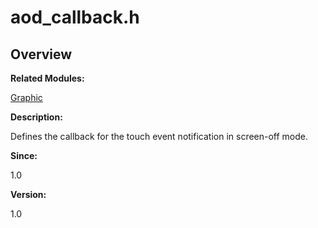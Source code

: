 # aod\_callback.h<a name="ZH-CN_TOPIC_0000001055078099"></a>

## **Overview**<a name="section1518994819093524"></a>

**Related Modules:**

[Graphic](Graphic.md)

**Description:**

Defines the callback for the touch event notification in screen-off mode. 

**Since:**

1.0

**Version:**

1.0

